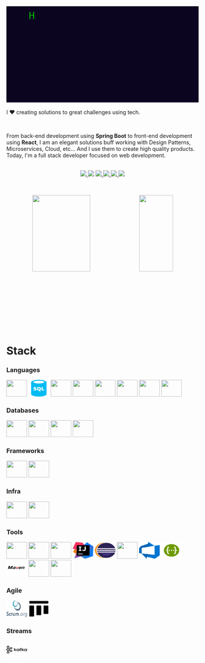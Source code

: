<img  src="https://github.com/JAlexSouza/JAlexSouza/blob/main/outputgreeting.gif" alt="Greatings!">

<p align="left">I ❤️ creating solutions to great challenges using tech.</p>
<br> 
<p>From back-end development using <strong>Spring Boot</strong> to front-end development using <strong>React</strong>, I am an elegant solutions buff working with Design Patterns, Microservices, Cloud, etc...   And I use them to create high quality products. Today, I'm a full stack developer focused on web development.</p>&nbsp;

<div align="center">
  <a href="https://wa.me/5581985077328">
    <img src="https://img.shields.io/badge/WhatsApp-25D366?style=for-the-badge&logo=whatsapp&logoColor=white" target="_blank" />
  </a>
  <a href"https://www.linkedin.com/in/j-alex-souza">
    <img src="https://img.shields.io/badge/LinkedIn-0077B5?style=for-the-badge&logo=linkedin&logoColor=white" target="_blank" />
  </a>
  <a href="https://medium.com/@alexsouza_kb">
    <img src="https://img.shields.io/badge/Medium-12100E?style=for-the-badge&logo=medium&logoColor=white" target="_blank" />
  </a>
  <a href="mailto:alexsouza_kb@outlook.com" >
    <img src="https://img.shields.io/badge/Microsoft_Outlook-0078D4?style=for-the-badge&logo=microsoft-outlook&logoColor=white" target="_blank" />
  </a>  
  <a href="mailto:alexkb.souza@gmail.com" >
    <img src="https://img.shields.io/badge/Gmail-D14836?style=for-the-badge&logo=gmail&logoColor=white" target="_blank" />
  </a>
  <a href="https://t.me/JAlexSouza">
    <img src="https://img.shields.io/badge/Telegram-2CA5E0?style=for-the-badge&logo=telegram&logoColor=white" target="_blank" />
  </a>
</div>

##

<br>

<div  align="center" style="margin-bottom:100px">
  <img height=200 width=55%  color="white" align="center" src="https://github-readme-stats.vercel.app/api?username=JAlexSouza&hide=issues,contribs&show=reviews,prs_merged,prs_merged_percentage&show_icons=true&theme=dark" />
  <img height=200 width=42%  align="center" src="https://github-readme-stats.vercel.app/api/top-langs?username=JAlexSouza&langs_count=20&layout=donut&theme=dark" />
</div>

<br>
<br>
<br>

<h1>Stack</h1>

<h3>Languages</h3>
<div>
  <img height="44" width="54" src="https://cdn.jsdelivr.net/gh/devicons/devicon/icons/java/java-original-wordmark.svg" />
  <img height="44" width="54" src="https://github.com/JAlexSouza/JAlexSouza/blob/main/images/sql-database-generic-svgrepo-com.svg"  alt="SQL" />
  <img height="44" width="54" src="https://cdn.jsdelivr.net/gh/devicons/devicon/icons/javascript/javascript-original.svg" />
  <img height="44" width="54" src="https://cdn.jsdelivr.net/gh/devicons/devicon/icons/typescript/typescript-original.svg" />
  <img height="44" width="54" src="https://cdn.jsdelivr.net/gh/devicons/devicon/icons/python/python-original-wordmark.svg" />
  <img height="44" width="54" src="https://cdn.jsdelivr.net/gh/devicons/devicon/icons/html5/html5-original-wordmark.svg" />
  <img height="44" width="54" src="https://cdn.jsdelivr.net/gh/devicons/devicon/icons/css3/css3-original-wordmark.svg" />
  <img height="44" width="54" src="https://cdn.jsdelivr.net/gh/devicons/devicon/icons/groovy/groovy-original.svg" />  
</div>

<h3>Databases</h3>
<div>
  <img height="44" width="54" src="https://cdn.jsdelivr.net/gh/devicons/devicon/icons/oracle/oracle-original.svg" />
  <img height="44" width="54" src="https://cdn.jsdelivr.net/gh/devicons/devicon/icons/postgresql/postgresql-original-wordmark.svg" />
  <img height="44" width="54" src="https://cdn.jsdelivr.net/gh/devicons/devicon/icons/mongodb/mongodb-original-wordmark.svg" />
  <img height="44" width="54" src="https://cdn.jsdelivr.net/gh/devicons/devicon/icons/redis/redis-original-wordmark.svg" />
</div>

<h3>Frameworks</h3>
<div>
  <img height="44" width="54" src="https://cdn.jsdelivr.net/gh/devicons/devicon/icons/spring/spring-original-wordmark.svg" />
  <img height="44" width="54" src="https://cdn.jsdelivr.net/gh/devicons/devicon/icons/react/react-original-wordmark.svg" />
</div>

<h3>Infra</h3>
<div>
  <img height="44" width="54" src="https://cdn.jsdelivr.net/gh/devicons/devicon/icons/docker/docker-original-wordmark.svg" />
  <img height="44" width="54" src="https://cdn.jsdelivr.net/gh/devicons/devicon/icons/kubernetes/kubernetes-plain-wordmark.svg" />
</div>

<h3>Tools</h3>
<div>
  <img height="44" width="54" src="https://cdn.jsdelivr.net/gh/devicons/devicon/icons/git/git-plain-wordmark.svg" />
  <img height="44" width="54" src="https://cdn.jsdelivr.net/gh/devicons/devicon/icons/github/github-original-wordmark.svg" />
  <img height="44" width="54" src="https://cdn.jsdelivr.net/gh/devicons/devicon/icons/gitlab/gitlab-original-wordmark.svg" />  
  <img height="44" width="54" src="https://github.com/JAlexSouza/JAlexSouza/blob/main/images/jb-intellij-idea-svgrepo-com.svg"  alt="Intellij" />
  <img height="44" width="54" src="https://github.com/JAlexSouza/JAlexSouza/blob/main/images/eclipse-icon-svgrepo-com.svg"  alt="Eclipse" />
  <img height="44" width="54" src="https://cdn.jsdelivr.net/gh/devicons/devicon/icons/vscode/vscode-original-wordmark.svg" />
  <img height="44" width="54" src="https://github.com/JAlexSouza/JAlexSouza/blob/main/images/azure-devops.svg"  alt="Azure DevOps" />
  <img height="44" width="54" src="https://github.com/JAlexSouza/JAlexSouza/blob/main/images/swagger-svgrepo-com.svg"  alt="Swagger" />
  <img height="44" width="54" src="https://github.com/JAlexSouza/JAlexSouza/blob/main/images/maven-svgrepo-com.svg"  alt="Maven" />
  <img height="44" width="54" src="https://cdn.jsdelivr.net/gh/devicons/devicon/icons/jira/jira-original-wordmark.svg" />
  <img height="44" width="54" src="https://cdn.jsdelivr.net/gh/devicons/devicon/icons/confluence/confluence-original-wordmark.svg" />
</div>

<h3>Agile</h3>
<div style="display: inline_block"> 
  <img height="44" width="54" src="https://github.com/JAlexSouza/JAlexSouza/blob/main/images/scrumorg-1.svg"  alt="Scrum" />
  <img height="44" width="54" src="https://github.com/JAlexSouza/JAlexSouza/blob/main/images/kanban-svgrepo-com.svg"  alt="Kanban" />
</div>

<h3>Streams</h3>
<div>
  <img height="44" width="54" src="https://github.com/JAlexSouza/JAlexSouza/blob/main/images/kafka-svgrepo-com.svg"  alt="Kafka" />
</div>

##

